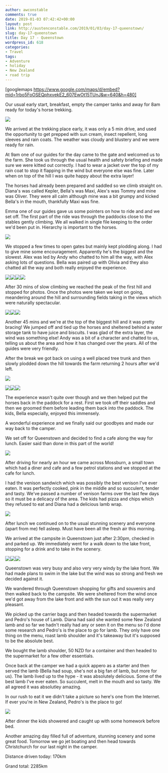 ```yaml
---
author: awconstable
comments: true
date: 2019-01-03 07:42:42+00:00
layout: post
link: http://austenconstable.com/2019/01/03/day-17-queenstown/
slug: day-17-queenstown
title: Day 17 - Queenstown
wordpress_id: 618
categories:
- Travel
tags:
- Adventure
- holiday
- New Zealand
- road trip
---
```


[googlemaps https://www.google.com/maps/d/embed?mid=1rbo5FoOSEQphxvekE2_607EwOt15TUnJ&w=640&h=480]

Our usual early start, breakfast, empty the camper tanks and away for 8am ready for today's horse trekking.

![](../../../images/2019/01/img_3300.jpg)

We arrived at the trekking place early, it was only a 5 min drive, and used the opportunity to get prepped with sun cream, insect repellent, long sleeves and rain coats. The weather was cloudy and blustery and we were ready for rain.

At 9am one of our guides for the day came to the gate and welcomed us to the farm. She took us through the usual health and safety briefing and made sure we were kitted out correctly. I had to wear a jacket over the top of my rain coat to stop it flapping in the wind but everyone else was fine. Later when on top of the hill I was quite happy about the extra layer!

The horses had already been prepared and saddled so we climb straight on. Diana's was called Kepler, Bella's was Maxi, Alex's was Tommy and mine was Oliver. They were all calm although mine was a bit grumpy and kicked Bella's in the mouth, thankfully Maxi was fine.

Emma one of our guides gave us some pointers on how to ride and and we set off. The first part of the ride was through the paddocks close to the stables gently climbing. We all walked in single file keeping to the order we'd been put in. Hierarchy is important to the horses.

![](../../../images/2019/01/img_3325.jpg)

We stopped a few times to open gates but mainly kept plodding along. I had to give mine some encouragement. Apparently he's the biggest and the slowest. Alex was led by Andy who chatted to him all the way, with Alex asking lots of questions. Bella was paired up with Olivia and they also chatted all the way and both really enjoyed the experience.

![](../../../images/2019/01/img_0410.jpg)![](../../../images/2019/01/img_0408.jpg)![](../../../images/2019/01/img_3321.jpg)![](../../../images/2019/01/img_0415.jpg)

After 30 mins of slow climbing we reached the peak of the first hill and stopped for photos. Once the photos were taken we kept on going, meandering around the hill and surrounding fields taking in the views which were naturally spectacular.

![](../../../images/2019/01/img_3330.jpg)![](../../../images/2019/01/img_3334.jpg)![](../../../images/2019/01/img_3332.jpg)

Another 45 mins and we're at the top of the biggest hill and it was pretty bracing! We jumped off and tied up the horses and sheltered behind a water storage tank to have juice and biscuits. I was glad of the extra layer, the wind was something else! Andy was a bit of a character and chatted to us, telling us about the area and how it has changed over the years. All of the guides were very friendly.

After the break we got back on using a well placed tree trunk and then slowly plodded down the hill towards the farm returning 2 hours after we'd left.

![](../../../images/2019/01/img_3394.jpg)

![](../../../images/2019/01/img_3348.jpg)![](../../../images/2019/01/img_3350.jpg)![](../../../images/2019/01/img_3352.jpg)

The experience wasn't quite over though and we then helped put the horses back in the paddock for a rest. First we took off their saddles and then we groomed them before leading them back into the paddock. The kids, Bella especially, enjoyed this immensely.

A wonderful experience and we finally said our goodbyes and made our way back to the camper.

We set off for Queenstown and decided to find a cafe along the way for lunch. Easier said than done in this part of the world!

![](../../../images/2019/01/img_3353.jpg)

After driving for nearly an hour we came across Mossburn, a small town which had a diner and cafe and a few petrol stations and we stopped at the cafe for lunch.

I had the venison sandwich which was possibly the best venison I've ever eaten. It was perfectly cooked, pink in the middle and so succulent, tender and tasty. We've passed a number of venison farms over the last few days so it must be a delicacy of the area. The kids had pizza and chips which they refused to eat and Diana had a delicious lamb wrap.

![](../../../images/2019/01/img_0421.jpg)

After lunch we continued on to the usual stunning scenery and everyone (apart from me) fell asleep. Must have been all the fresh air this morning.

We arrived at the campsite in Queenstown just after 2:30pm, checked in and parked up. We immediately went for a walk down to the lake front, stopping for a drink and to take in the scenery.

![](../../../images/2019/01/img_0425.jpg)![](../../../images/2019/01/img_0429.jpg)![](../../../images/2019/01/img_0432.jpg)

Queenstown was very busy and also very very windy by the lake front. We had made plans to swim in the lake but the wind was so strong and fresh we decided against it.

We wandered through Queenstown shopping for gifts and souvenirs and then walked back to the campsite. We were sheltered from the wind once we'd got away from the lake front and with the sun out it was really very pleasant.

We picked up the carrier bags and then headed towards the supermarket and Pedro's house of Lamb. Diana had said she wanted some New Zealand lamb and so far we hadn't really had any or seen it on the menu so I'd done some research and Pedro's is the place to go for lamb. They only have one thing on the menu, roast lamb shoulder and it's takeaway but it's supposed to be the absolute best.

We bought the lamb shoulder, 50 NZD for a container and then headed to the supermarket for a few other essentials.

Once back at the camper we had a quick appero as a starter and then served the lamb (Bella had soup, she's not a big fan of lamb, but more for us). The lamb lived up to the hype - it was absolutely delicious. Some of the best lamb I've ever eaten. So succulent, melt in the mouth and so tasty. We all agreed it was absolutley amazing.

In our rush to eat it we didn't take a picture so here's one from the Internet. If ever you're in New Zealand, Pedro's is the place to go!

![](../../../images/2019/01/img_3395.jpg)

After dinner the kids showered and caught up with some homework before bed.

Another amazing day filled full of adventure, stunning scenery and some great food. Tomorrow we go jet boating and then head towards Christchurch for our last night in the camper.

Distance driven today: 170km

Grand total: 2285km
